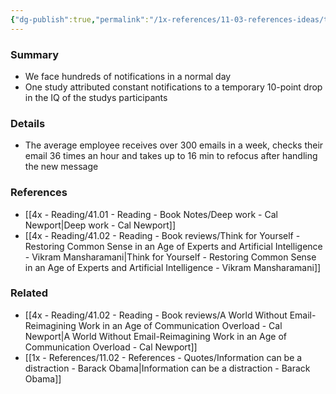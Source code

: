 ```yaml
---
{"dg-publish":true,"permalink":"/1x-references/11-03-references-ideas/too-many-notifications-for-modern-workers-reduces-iq/","title":"Too many notifications for modern workers","dgShowBacklinks":false}
---
```



### Summary
- We face hundreds of notifications in a normal day
- One study attributed constant notifications to a temporary 10-point drop in the IQ of the studys participants

### Details
- The average employee receives over 300 emails in a week, checks their email 36 times an hour and takes up to 16 min to refocus after handling the new message

### References
- [[4x - Reading/41.01 - Reading - Book Notes/Deep work - Cal Newport\|Deep work - Cal Newport]]
- [[4x - Reading/41.02 - Reading - Book reviews/Think for Yourself - Restoring Common Sense in an Age of Experts and Artificial Intelligence - Vikram Mansharamani\|Think for Yourself - Restoring Common Sense in an Age of Experts and Artificial Intelligence - Vikram Mansharamani]]

### Related
- [[4x - Reading/41.02 - Reading - Book reviews/A World Without Email-Reimagining Work in an Age of Communication Overload - Cal Newport\|A World Without Email-Reimagining Work in an Age of Communication Overload - Cal Newport]]
- [[1x - References/11.02 - References - Quotes/Information can be a distraction - Barack Obama\|Information can be a distraction - Barack Obama]]